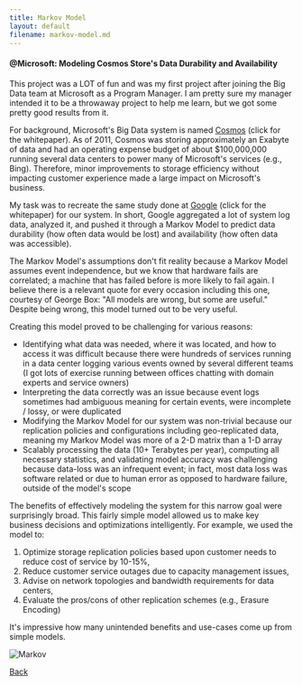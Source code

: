```yaml
---
title: Markov Model
layout: default
filename: markov-model.md
--- 
```


#### @Microsoft: Modeling Cosmos Store's Data Durability and Availability 

This project was a LOT of fun and was my first project after joining the Big Data team at Microsoft as a Program Manager. I am pretty sure my manager intended it to be a throwaway project to help me learn, but we got some pretty good results from it.

For background, Microsoft's Big Data system is named [Cosmos](http://vldb.org/pvldb/vol14/p3148-jindal.pdf) (click for the whitepaper). As of 2011, Cosmos was storing approximately an Exabyte of data and had an operating expense budget of about $100,000,000 running several data centers to power many of Microsoft's services (e.g., Bing). Therefore, minor improvements to storage efficiency without impacting customer experience made a large impact on Microsoft's business.

My task was to recreate the same study done at [Google](https://storage.googleapis.com/pub-tools-public-publication-data/pdf/36737.pdf) (click for the whitepaper) for our system. In short, Google aggregated a lot of system log data, analyzed it, and pushed it through a Markov Model to predict data durability (how often data would be lost) and availability (how often data was accessible).

The Markov Model's assumptions don't fit reality because a Markov Model assumes event independence, but we know that hardware fails are correlated; a machine that has failed before is more likely to fail again. I believe there is a relevant quote for every occasion including this one, courtesy of George Box: "All models are wrong, but some are useful." Despite being wrong, this model turned out to be very useful.

Creating this model proved to be challenging for various reasons:

* Identifying what data was needed, where it was located, and how to access it was difficult because there were hundreds of services running in a data center logging various events owned by several different teams (I got lots of exercise running between offices chatting with domain experts and service owners)
* Interpreting the data correctly was an issue because event logs sometimes had ambiguous meaning for certain events, were incomplete / lossy, or were duplicated
* Modifying the Markov Model for our system was non-trivial because our replication policies and configurations including geo-replicated data, meaning my Markov Model was more of a 2-D matrix than a 1-D array
* Scalably processing the data (10+ Terabytes per year), computing all necessary statistics, and validating model accuracy was challenging because data-loss was an infrequent event; in fact, most data loss was software related or due to human error as opposed to hardware failure, outside of the model's scope

The benefits of effectively modeling the system for this narrow goal were surprisingly broad. This fairly simple model allowed us to make key business decisions and optimizations intelligently. For example, we used the model to:

1. Optimize storage replication policies based upon customer needs to reduce cost of service by 10-15%,
2. Reduce customer service outages due to capacity management issues,
3. Advise on network topologies and bandwidth requirements for data centers,
4. Evaluate the pros/cons of other replication schemes (e.g., Erasure Encoding)

It's impressive how many unintended benefits and use-cases come up from simple models.

![Markov](https://github.com/RicardoFrankBarrera/Professional-Portfolio/blob/main/Project%20one-pagers/01%20Storage%20Markov%20Model.jpg?raw=true)

[Back](./)
